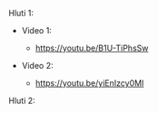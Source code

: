 Hluti 1:
 * Video 1:  
   + <https://youtu.be/B1U-TiPhsSw>  


 * Video 2:  
   + <https://youtu.be/yiEnIzcy0MI>  

Hluti 2:
